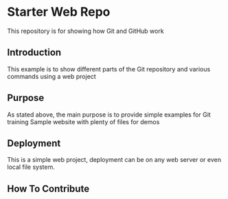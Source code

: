 # Starter Web Repo

This repository is for showing how Git and GitHub work

## Introduction

This example is to show different parts of the Git repository and various commands using a web project


## Purpose

As stated above, the main purpose is to provide simple examples for Git training
Sample website with plenty of files for demos

## Deployment

This is a simple web project, deployment can be on any web server or even local file system.

## How To Contribute